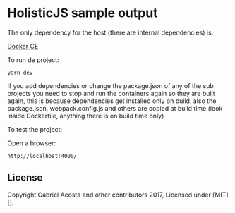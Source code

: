 # HolisticJS sample output #

The only dependency for the host (there are internal dependencies) is:

<a href="https://www.docker.com/community-edition" target="_blank">Docker CE</a>

To run de project:

`yarn dev`

If you add dependencies or change the package.json of any of the sub projects you need to stop and run the containers again so they are built again, this is because dependencies get installed only on build, also the package.json, webpack.config.js and others are copied at build time (look inside Dockerfile, anything there is on build time only)

To test the project:

Open a browser:

`http://localhost:4000/`

## License
Copyright Gabriel Acosta and other contributors 2017, Licensed under [MIT][].
